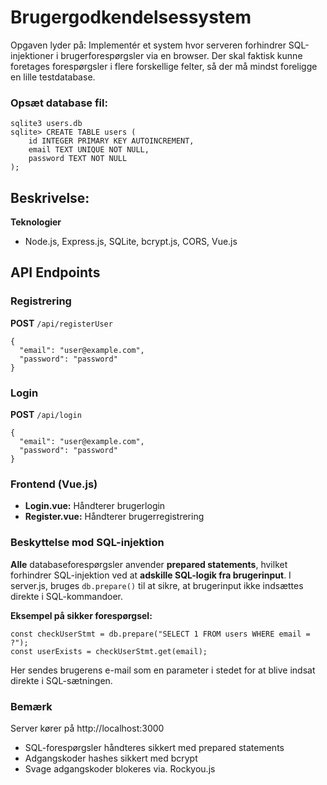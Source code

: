 # Brugergodkendelsessystem

Opgaven lyder på:
Implementér et system hvor serveren forhindrer SQL-injektioner i brugerforespørgsler via en browser. Der skal faktisk kunne foretages forespørgsler i flere forskellige felter, så der må mindst foreligge en lille testdatabase.

### Opsæt database fil:
```
sqlite3 users.db
sqlite> CREATE TABLE users (
    id INTEGER PRIMARY KEY AUTOINCREMENT,
    email TEXT UNIQUE NOT NULL,
    password TEXT NOT NULL
);
```

## Beskrivelse:
**Teknologier**
- Node.js, Express.js, SQLite, bcrypt.js, CORS, Vue.js

## API Endpoints
### Registrering

**POST** ```/api/registerUser```
```
{
  "email": "user@example.com",
  "password": "password"
}
```
### Login

**POST**  ```/api/login```
```
{
  "email": "user@example.com",
  "password": "password"
}
```

### Frontend (Vue.js)
- **Login.vue:** Håndterer brugerlogin
- **Register.vue:** Håndterer brugerregistrering

### Beskyttelse mod SQL-injektion

**Alle** databaseforespørgsler anvender **prepared statements**, hvilket forhindrer SQL-injektion ved at **adskille SQL-logik fra brugerinput**.
I server.js, bruges ```db.prepare()``` til at sikre, at brugerinput ikke indsættes direkte i SQL-kommandoer.

**Eksempel på sikker forespørgsel:**
```
const checkUserStmt = db.prepare("SELECT 1 FROM users WHERE email = ?");
const userExists = checkUserStmt.get(email);
```
Her sendes brugerens e-mail som en parameter i stedet for at blive indsat direkte i SQL-sætningen.

### Bemærk
Server kører på http://localhost:3000
- SQL-forespørgsler håndteres sikkert med prepared statements
- Adgangskoder hashes sikkert med bcrypt
- Svage adgangskoder blokeres via. Rockyou.js
